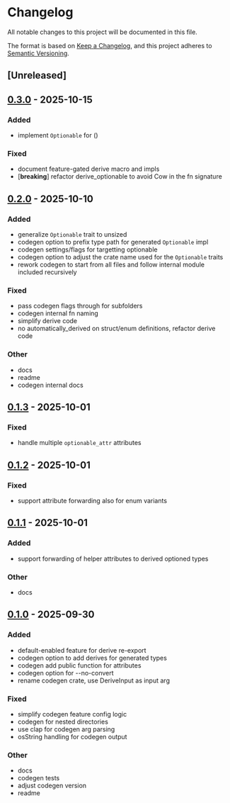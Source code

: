 # Changelog

All notable changes to this project will be documented in this file.

The format is based on [Keep a Changelog](https://keepachangelog.com/en/1.0.0/),
and this project adheres to [Semantic Versioning](https://semver.org/spec/v2.0.0.html).

## [Unreleased]

## [0.3.0](https://github.com/ngergs/optionable/compare/optionable_codegen-v0.2.0...optionable_codegen-v0.3.0) - 2025-10-15

### Added

- implement `Optionable` for ()

### Fixed

- document feature-gated derive macro and impls
- [**breaking**] refactor derive_optionable to avoid Cow in the fn signature

## [0.2.0](https://github.com/ngergs/optionable/compare/optionable_codegen-v0.1.3...optionable_codegen-v0.2.0) - 2025-10-10

### Added

- generalize `Optionable` trait to unsized
- codegen option to prefix type path for generated `Optionable` impl
- codegen settings/flags for targetting optionable
- codegen option to adjust the crate name used for the `Optionable` traits
- rework codegen to start from all files and follow internal module included recursively

### Fixed

- pass codegen flags through for subfolders
- codegen internal fn naming
- simplify derive code
- no automatically_derived on struct/enum definitions, refactor derive code

### Other

- docs
- readme
- codegen internal docs

## [0.1.3](https://github.com/ngergs/optionable/compare/optionable_codegen-v0.1.2...optionable_codegen-v0.1.3) - 2025-10-01

### Fixed

- handle multiple `optionable_attr` attributes

## [0.1.2](https://github.com/ngergs/optionable/compare/optionable_codegen-v0.1.1...optionable_codegen-v0.1.2) - 2025-10-01

### Fixed

- support attribute forwarding also for enum variants

## [0.1.1](https://github.com/ngergs/optionable/compare/optionable_codegen-v0.1.0...optionable_codegen-v0.1.1) - 2025-10-01

### Added

- support forwarding of helper attributes to derived optioned types

### Other

- docs

## [0.1.0](https://github.com/ngergs/optionable/releases/tag/optionable_codegen-v0.1.0) - 2025-09-30

### Added

- default-enabled feature for derive re-export
- codegen option to add derives for generated types
- codegen add public function for attributes
- codegen option for --no-convert
- rename codegen crate, use DeriveInput as input arg

### Fixed

- simplify codegen feature config logic
- codegen for nested directories
- use clap for codegen arg parsing
- osString handling for codegen output

### Other

- docs
- codegen tests
- adjust codegen version
- readme
